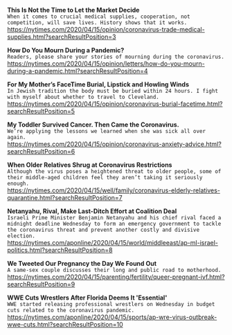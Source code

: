 **This Is Not the Time to Let the Market Decide**\
`When it comes to crucial medical supplies, cooperation, not competition, will save lives. History shows that it works.`\
https://nytimes.com/2020/04/15/opinion/coronavirus-trade-medical-supplies.html?searchResultPosition=3

**How Do You Mourn During a Pandemic?**\
`Readers, please share your stories of mourning during the coronavirus.`\
https://nytimes.com/2020/04/15/opinion/letters/how-do-you-mourn-during-a-pandemic.html?searchResultPosition=4

**For My Mother’s FaceTime Burial, Lipstick and Howling Winds**\
`In Jewish tradition the body must be buried within 24 hours. I fight with myself about whether to travel to Cleveland.`\
https://nytimes.com/2020/04/15/opinion/coronavirus-burial-facetime.html?searchResultPosition=5

**My Toddler Survived Cancer. Then Came the Coronavirus.**\
`We’re applying the lessons we learned when she was sick all over again.`\
https://nytimes.com/2020/04/15/opinion/coronavirus-anxiety-advice.html?searchResultPosition=6

**When Older Relatives Shrug at Coronavirus Restrictions**\
`Although the virus poses a heightened threat to older people, some of their middle-aged children feel they aren’t taking it seriously enough.`\
https://nytimes.com/2020/04/15/well/family/coronavirus-elderly-relatives-quarantine.html?searchResultPosition=7

**Netanyahu, Rival, Make Last-Ditch Effort at Coalition Deal**\
`Israeli Prime Minister Benjamin Netanyahu and his chief rival faced a midnight deadline Wednesday to form an emergency government to tackle the coronavirus threat and prevent another costly and divisive election.`\
https://nytimes.com/aponline/2020/04/15/world/middleeast/ap-ml-israel-politics.html?searchResultPosition=8

**We Tweeted Our Pregnancy the Day We Found Out**\
`A same-sex couple discusses their long and public road to motherhood.`\
https://nytimes.com/2020/04/15/parenting/fertility/queer-pregnant-ivf.html?searchResultPosition=9

**WWE Cuts Wrestlers After Florida Deems It 'Essential'**\
`WWE started releasing professional wrestlers on Wednesday in budget cuts related to the coronavirus pandemic.`\
https://nytimes.com/aponline/2020/04/15/sports/ap-wre-virus-outbreak-wwe-cuts.html?searchResultPosition=10

